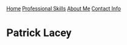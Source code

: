 <!DOCTYPE html>
<html>
<title>Patrick Lacey Home</title>
<meta charset="UTF-8">
<meta name="viewport" content="width=device-width, initial-scale=1">
<meta http-equiv="X-UA-Compatible" content="ie=edge">
<LINK rel="stylesheet" type="text/css" href="nav.md">
<link rel="stylesheet" href="css1.css">
<link rel='stylesheet' href='css2.css'>
<link rel="stylesheet" href="css3.css">
<style>
html,body,h1,h2,h3,h4,h5,h6 {font-family: "Roboto", sans-serif}
</style>
<body class="w3-light-grey">

<!-- top nav bar -->
<div class="topnav">
  <a class="active" href="index.md">Home</a>
  <a href="pro.md">Professional Skills</a>
  <a href="about.md">About Me</a>
  <a href="contact.md">Contact Info</a>
</div>

<div class="w3-content w3-margin-top" style="max-width:1400px;"></div>

<head>

<h1>Patrick Lacey</h1>

</head>

<!-- comments -->

</body>
</html> 